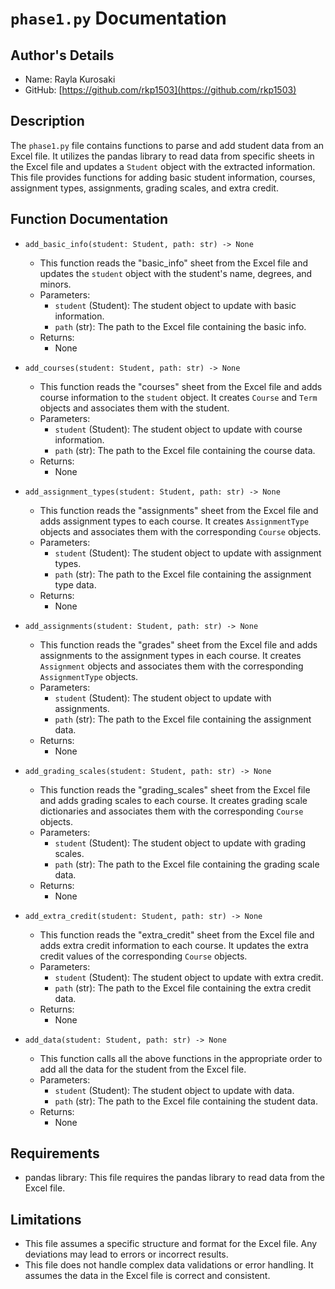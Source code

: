 # `phase1.py` Documentation

## Author's Details
- Name: Rayla Kurosaki
- GitHub: [https://github.com/rkp1503](https://github.com/rkp1503)

## Description
The `phase1.py` file contains functions to parse and add student data from an Excel file. It utilizes the pandas library to read data from specific sheets in the Excel file and updates a `Student` object with the extracted information. This file provides functions for adding basic student information, courses, assignment types, assignments, grading scales, and extra credit.

## Function Documentation

- `add_basic_info(student: Student, path: str) -> None`
  - This function reads the "basic_info" sheet from the Excel file and updates the `student` object with the student's name, degrees, and minors.
  - Parameters:
    - `student` (Student): The student object to update with basic information.
    - `path` (str): The path to the Excel file containing the basic info.
  - Returns:
    - None

- `add_courses(student: Student, path: str) -> None`
  - This function reads the "courses" sheet from the Excel file and adds course information to the `student` object. It creates `Course` and `Term` objects and associates them with the student.
  - Parameters:
    - `student` (Student): The student object to update with course information.
    - `path` (str): The path to the Excel file containing the course data.
  - Returns:
    - None

- `add_assignment_types(student: Student, path: str) -> None`
  - This function reads the "assignments" sheet from the Excel file and adds assignment types to each course. It creates `AssignmentType` objects and associates them with the corresponding `Course` objects.
  - Parameters:
    - `student` (Student): The student object to update with assignment types.
    - `path` (str): The path to the Excel file containing the assignment type data.
  - Returns:
    - None

- `add_assignments(student: Student, path: str) -> None`
  - This function reads the "grades" sheet from the Excel file and adds assignments to the assignment types in each course. It creates `Assignment` objects and associates them with the corresponding `AssignmentType` objects.
  - Parameters:
    - `student` (Student): The student object to update with assignments.
    - `path` (str): The path to the Excel file containing the assignment data.
  - Returns:
    - None

- `add_grading_scales(student: Student, path: str) -> None`
  - This function reads the "grading_scales" sheet from the Excel file and adds grading scales to each course. It creates grading scale dictionaries and associates them with the corresponding `Course` objects.
  - Parameters:
    - `student` (Student): The student object to update with grading scales.
    - `path` (str): The path to the Excel file containing the grading scale data.
  - Returns:
    - None

- `add_extra_credit(student: Student, path: str) -> None`
  - This function reads the "extra_credit" sheet from the Excel file and adds extra credit information to each course. It updates the extra credit values of the corresponding `Course` objects.
  - Parameters:
    - `student` (Student): The student object to update with extra credit.
    - `path` (str): The path to the Excel file containing the extra credit data.
  - Returns:
    - None

- `add_data(student: Student, path: str) -> None`
  - This function calls all the above functions in the appropriate order to add all the data for the student from the Excel file.
  - Parameters:
    - `student` (Student): The student object to update with data.
    - `path` (str): The path to the Excel file containing the student data.
  - Returns:
    - None

## Requirements

- pandas library: This file requires the pandas library to read data from the Excel file.

## Limitations

- This file assumes a specific structure and format for the Excel file. Any deviations may lead to errors or incorrect results.
- This file does not handle complex data validations or error handling. It assumes the data in the Excel file is correct and consistent.
